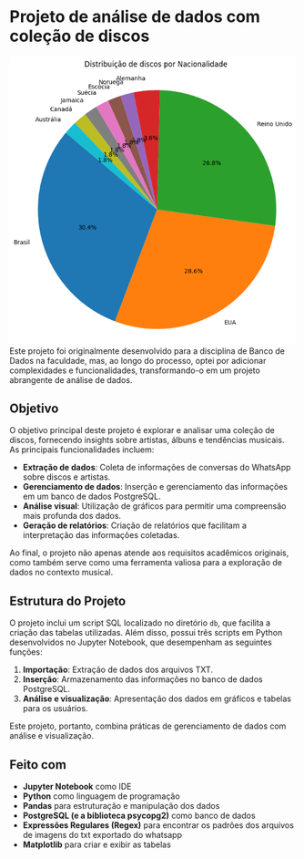 # Projeto de análise de dados com coleção de discos
<img src="https://github.com/andradesysadmin/db_analise_de_discos/blob/main/graphic_output.png">
Este projeto foi originalmente desenvolvido para a disciplina de Banco de Dados na faculdade, mas, ao longo do processo, optei por adicionar complexidades e funcionalidades, transformando-o em um projeto abrangente de análise de dados.

## Objetivo

O objetivo principal deste projeto é explorar e analisar uma coleção de discos, fornecendo insights sobre artistas, álbuns e tendências musicais. As principais funcionalidades incluem:

- **Extração de dados**: Coleta de informações de conversas do WhatsApp sobre discos e artistas.
- **Gerenciamento de dados**: Inserção e gerenciamento das informações em um banco de dados PostgreSQL.
- **Análise visual**: Utilização de gráficos para permitir uma compreensão mais profunda dos dados.
- **Geração de relatórios**: Criação de relatórios que facilitam a interpretação das informações coletadas.

Ao final, o projeto não apenas atende aos requisitos acadêmicos originais, como também serve como uma ferramenta valiosa para a exploração de dados no contexto musical.

## Estrutura do Projeto

O projeto inclui um script SQL localizado no diretório `db`, que facilita a criação das tabelas utilizadas. Além disso, possui três scripts em Python desenvolvidos no Jupyter Notebook, que desempenham as seguintes funções:

1. **Importação**: Extração de dados dos arquivos TXT.
2. **Inserção**: Armazenamento das informações no banco de dados PostgreSQL.
3. **Análise e visualização**: Apresentação dos dados em gráficos e tabelas para os usuários.

Este projeto, portanto, combina práticas de gerenciamento de dados com análise e visualização.

## Feito com

- **Jupyter Notebook** como IDE
- **Python** como linguagem de programação
- **Pandas** para estruturação e manipulação dos dados
- **PostgreSQL (e a biblioteca psycopg2)** como banco de dados
- **Expressões Regulares (Regex)** para encontrar os padrões dos arquivos de imagens do txt exportado do whatsapp
- **Matplotlib** para criar e exibir as tabelas
